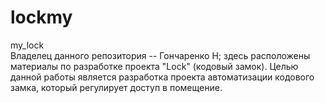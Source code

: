 # lockmy
my_lock
<br>Владелец данного репозитория -- Гончаренко Н; здесь расположены материалы по разработке проекта "Lock" (кодовый замок).
Целью данной работы является разработка проекта автоматизации кодового замка, который регулирует доступ в помещение.
